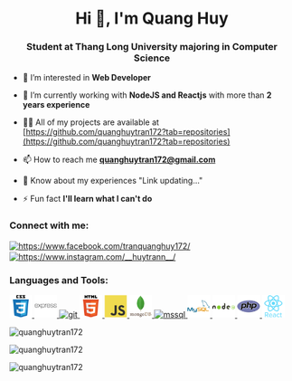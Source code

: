 <h1 align="center">Hi 👋, I'm Quang Huy</h1>
<h3 align="center">Student at Thang Long University majoring in Computer Science</h3>

- 👀 I’m interested in **Web Developer**

- 🌱 I’m currently working with **NodeJS and Reactjs** with more than **2 years experience**

- 👨‍💻 All of my projects are available at [https://github.com/quanghuytran172?tab=repositories](https://github.com/quanghuytran172?tab=repositories)

- 📫 How to reach me **quanghuytran172@gmail.com**

- 📄 Know about my experiences "Link updating..."

- ⚡ Fun fact **I'll learn what I can't do**

<h3 align="left">Connect with me:</h3>
<p align="left">
<a href="https://www.facebook.com/tranquanghuy172/" target="blank"><img align="center" src="https://raw.githubusercontent.com/rahuldkjain/github-profile-readme-generator/master/src/images/icons/Social/facebook.svg" alt="https://www.facebook.com/tranquanghuy172/" height="30" width="40" /></a>
<a href="https://www.instagram.com/__huytrann__/" target="blank"><img align="center" src="https://raw.githubusercontent.com/rahuldkjain/github-profile-readme-generator/master/src/images/icons/Social/instagram.svg" alt="https://www.instagram.com/__huytrann__/" height="30" width="40" /></a>
</p>

<h3 align="left">Languages and Tools:</h3>
<p align="left"> <a href="https://www.w3schools.com/css/" target="_blank"> <img src="https://raw.githubusercontent.com/devicons/devicon/master/icons/css3/css3-original-wordmark.svg" alt="css3" width="40" height="40"/> </a> <a href="https://expressjs.com" target="_blank"> <img src="https://raw.githubusercontent.com/devicons/devicon/master/icons/express/express-original-wordmark.svg" alt="express" width="40" height="40"/> </a> <a href="https://git-scm.com/" target="_blank"> <img src="https://www.vectorlogo.zone/logos/git-scm/git-scm-icon.svg" alt="git" width="40" height="40"/> </a> <a href="https://www.w3.org/html/" target="_blank"> <img src="https://raw.githubusercontent.com/devicons/devicon/master/icons/html5/html5-original-wordmark.svg" alt="html5" width="40" height="40"/> </a> <a href="https://developer.mozilla.org/en-US/docs/Web/JavaScript" target="_blank"> <img src="https://raw.githubusercontent.com/devicons/devicon/master/icons/javascript/javascript-original.svg" alt="javascript" width="40" height="40"/> </a> <a href="https://www.mongodb.com/" target="_blank"> <img src="https://raw.githubusercontent.com/devicons/devicon/master/icons/mongodb/mongodb-original-wordmark.svg" alt="mongodb" width="40" height="40"/> </a> <a href="https://www.microsoft.com/en-us/sql-server" target="_blank"> <img src="https://www.svgrepo.com/show/303229/microsoft-sql-server-logo.svg" alt="mssql" width="40" height="40"/> </a> <a href="https://www.mysql.com/" target="_blank"> <img src="https://raw.githubusercontent.com/devicons/devicon/master/icons/mysql/mysql-original-wordmark.svg" alt="mysql" width="40" height="40"/> </a> <a href="https://nodejs.org" target="_blank"> <img src="https://raw.githubusercontent.com/devicons/devicon/master/icons/nodejs/nodejs-original-wordmark.svg" alt="nodejs" width="40" height="40"/> </a> <a href="https://www.php.net" target="_blank"> <img src="https://raw.githubusercontent.com/devicons/devicon/master/icons/php/php-original.svg" alt="php" width="40" height="40"/> </a> <a href="https://reactjs.org/" target="_blank"> <img src="https://raw.githubusercontent.com/devicons/devicon/master/icons/react/react-original-wordmark.svg" alt="react" width="40" height="40"/> </a> </p>

<p><img  src="https://github-readme-stats.vercel.app/api/top-langs?username=quanghuytran172&show_icons=true&layout=compact" alt="quanghuytran172" /></p>

<p><img  src="https://github-readme-stats.vercel.app/api?username=quanghuytran172&show_icons=true&locale=en" alt="quanghuytran172" /></p>

<p><img  src="https://github-readme-streak-stats.herokuapp.com/?user=quanghuytran172&" alt="quanghuytran172" /></p>
